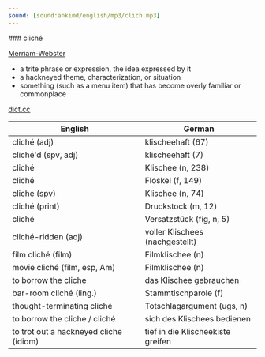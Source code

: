 ```yaml
---
sound: [sound:ankimd/english/mp3/clich.mp3]
---
```


\### cliché

[Merriam-Webster](https://www.merriam-webster.com/dictionary/clich%C3%A9)

- a trite phrase or expression, the idea expressed by it
- a hackneyed theme, characterization, or situation
- something (such as a menu item) that has become overly familiar or commonplace

[dict.cc](https://www.dict.cc/cliché)

| English        | German       |
| -------------- | ------------ |
| cliché (adj) | klischeehaft (67) |
| cliché'd (spv, adj) | klischeehaft (7) |
| cliché | Klischee (n, 238) |
| cliché | Floskel (f, 149) |
| cliche (spv) | Klischee (n, 74) |
| cliché (print) | Druckstock (m, 12) |
| cliché | Versatzstück (fig, n, 5) |
| cliché-ridden (adj) | voller Klischees (nachgestellt) |
| film cliché (film) | Filmklischee (n) |
| movie cliché (film, esp, Am) | Filmklischee (n) |
| to borrow the cliche | das Klischee gebrauchen |
| bar-room cliché (ling.) | Stammtischparole (f) |
| thought-terminating cliché | Totschlagargument (ugs, n) |
| to borrow the cliche / cliché | sich des Klischees bedienen |
| to trot out a hackneyed cliche (idiom) | tief in die Klischeekiste greifen |
